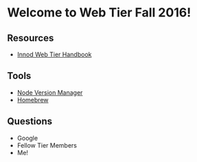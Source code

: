 # Welcome to Web Tier Fall 2016!

## Resources
* [Innod Web Tier Handbook](https://github.com/cle1994/InnoD_Web_Handbook)

## Tools
* [Node Version Manager](https://github.com/creationix/nvm)
* [Homebrew](http://brew.sh/)

## Questions
* Google
* Fellow Tier Members
* Me!
